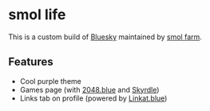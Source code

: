 # smol life

This is a custom build of [Bluesky](https://github.com/bluesky-social/social-app) maintained by [smol farm](https://smol.farm).

## Features

* Cool purple theme
* Games page (with [2048.blue](https://2048.blue) and [Skyrdle](https://skyrdle.com))
* Links tab on profile (powered by [Linkat.blue](https://linkat.blue))